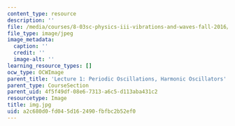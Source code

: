 ```yaml
---
content_type: resource
description: ''
file: /media/courses/8-03sc-physics-iii-vibrations-and-waves-fall-2016/a2c680d0fd045d162490fbfbc2b52ef0_img.jpg
file_type: image/jpeg
image_metadata:
  caption: ''
  credit: ''
  image-alt: ''
learning_resource_types: []
ocw_type: OCWImage
parent_title: 'Lecture 1: Periodic Oscillations, Harmonic Oscillators'
parent_type: CourseSection
parent_uid: 4f5f49df-08e6-7313-a6c5-d113aba431c2
resourcetype: Image
title: img.jpg
uid: a2c680d0-fd04-5d16-2490-fbfbc2b52ef0
---
```

